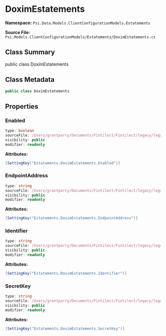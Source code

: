 # DoximEstatements

**Namespace:** `Psi.Data.Models.ClientConfigurationModels.Estatements`

**Source File:** `Psi.Models.ClientConfigurationModels/Estatements/DoximEstatements.cs`

## Class Summary

public class DoximEstatements

## Class Metadata

```typescript
public class DoximEstatements
```

## Properties

### Enabled

```typescript
type: boolean
sourceFile: /Users/grantparry/Documents/Fintilect/Fintilect/legacy/legacy-apis/Psi.Models.ClientConfigurationModels/Estatements/DoximEstatements.cs
visibility: public
modifier: readonly
```

**Attributes:**
```csharp
[SettingKey("Estatements.DoximEstatements.Enabled")]
```

### EndpointAddress

```typescript
type: string
sourceFile: /Users/grantparry/Documents/Fintilect/Fintilect/legacy/legacy-apis/Psi.Models.ClientConfigurationModels/Estatements/DoximEstatements.cs
visibility: public
modifier: readonly
```

**Attributes:**
```csharp
[SettingKey("Estatements.DoximEstatements.EndpointAddress")]
```

### Identifier

```typescript
type: string
sourceFile: /Users/grantparry/Documents/Fintilect/Fintilect/legacy/legacy-apis/Psi.Models.ClientConfigurationModels/Estatements/DoximEstatements.cs
visibility: public
modifier: readonly
```

**Attributes:**
```csharp
[SettingKey("Estatements.DoximEstatements.Identifier")]
```

### SecretKey

```typescript
type: string
sourceFile: /Users/grantparry/Documents/Fintilect/Fintilect/legacy/legacy-apis/Psi.Models.ClientConfigurationModels/Estatements/DoximEstatements.cs
visibility: public
modifier: readonly
```

**Attributes:**
```csharp
[SettingKey("Estatements.DoximEstatements.SecretKey")]
```
